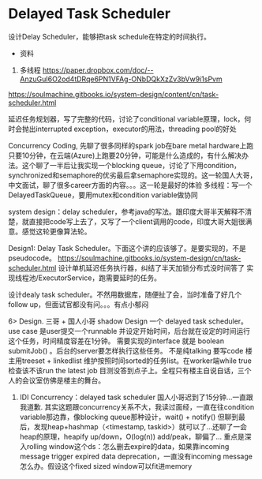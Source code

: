 # Delayed Task Scheduler
设计Delay Scheduler，能够把task schedule在特定的时间执行。



- 资料
1. 多线程 https://paper.dropbox.com/doc/--AnzuGuI6O2od4tDRqe6PN1VFAg-ONbDQkXzZv3bVw9i1sPvm

https://soulmachine.gitbooks.io/system-design/content/cn/task-scheduler.html



延迟任务规划器，写了完整的代码，讨论了conditional variable原理，lock，何时会抛出interrupted exception，executor的用法，threading pool的好处

Concurrency Coding, 先聊了很多同样的spark job在bare metal hardware上跑只要10分钟，在云端(Azure)上跑要20分钟，可能是什么造成的，有什么解决办法。这个聊了一半后让我实现一个blocking queue，讨论了下用condition，synchronized和semaphore的优劣最后拿semaphore实现的。这一轮国人大哥，中文面试，聊了很多career方面的内容。。。这一轮是最好的体验
多线程：写一个DelayedTaskQueue，要用mutex和condition variable做协同

system design：delay scheduler，参考java的写法。跟印度大哥半天解释不清楚，就直接把code写上去了，又写了一个client调用的code，印度大哥大姐很满意。感觉这轮更像算法轮。


Design1: Delay Task Scheduler。下面这个讲的应该够了。是要实现的，不是pseudocode。
https://soulmachine.gitbooks.io/system-design/cn/task-scheduler.html
 设计单机延迟任务执行器，纠结了半天加锁分布式没时间答了
实现线程池/ExecutorService，跑需要延时的任务。



设计dealy task scheduler。不然用数据库，随便扯了会，当时准备了好几个follow up，但面试官都没有问。。。有点小郁闷

6> Design. 三哥 + 国人小哥 shadow
Design 一个 delayed task scheduler。use case 是user提交一个runnable 并设定开始时间，后台就在设定的时间运行这个任务，时间精度容差在1分钟。 需要实现的interface 就是 boolean submitJob() 。后台的server要怎样执行这些任务。
不是纯talking 要写code
楼主用treeset + linkedlist 维护按照时间sorted的任务list。在worker端while true 检查该不该run the latest job
目测没答到点子上。全程只有楼主自说自话，三个人的会议室仿佛是楼主的舞台。

1. IDI Concurrency：delayed task scheduler
国人小哥迟到了15分钟...一直跟我道歉. 其实这题跟concurrency关系不大，我读过面经，一直在往condition variable那边靠，像blocking queue那种设计，wait() + notify()
但聊到最后，发现heap+hashmap（<timestamp, taskid>）就可以了...还聊了一会heap的原理，heapify up/down，O(log(n)) add/peak，聊偏了...
重点是深入rolling window这个ds：怎么删去expire的data，如果靠incoming message trigger expired data deprecation，一直没有incoming message怎么办。假设这个fixed sized window可以fit进memory